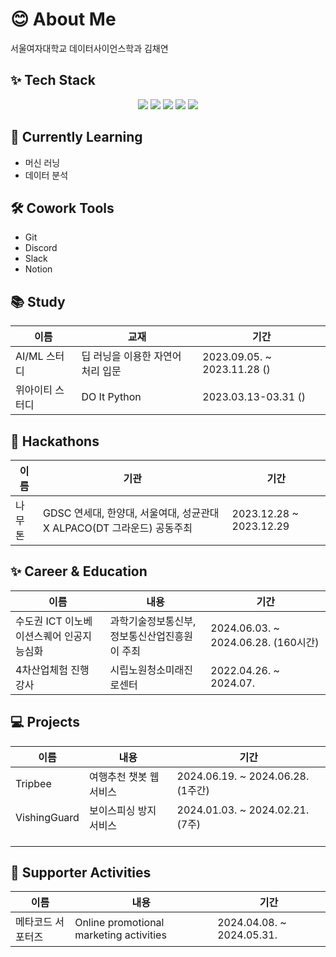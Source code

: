 # 😊 About Me
서울여자대학교 데이터사이언스학과 김채연

## ✨ Tech Stack 
<div align="center">
  <img src="https://img.shields.io/badge/pycharm-000000.svg?style=for-the-badge&logo=pycharm&logoColor=white" />
  <img src="https://img.shields.io/badge/HeidiSQL-88CE02.svg?style=for-the-badge&logo=HeidiSQL&logoColor=white" />
  <img src="https://img.shields.io/badge/MySQL-4479A1.svg?style=for-the-badge&logo=MySQL&logoColor=white" />
  <img src="https://img.shields.io/badge/Docker-2496ED.svg?style=for-the-badge&logo=Docker&logoColor=white" />
  <img src="https://img.shields.io/badge/python-FFCC33.svg?style=for-the-badge&logo=python&logoColor=white" />
</div>

## 🌱 Currently Learning
- 머신 러닝
- 데이터 분석

## 🛠️ Cowork Tools
- Git
- Discord
- Slack
- Notion

## 📚 Study
| 이름                | 교재                                    | 기간                               |
|-------------------|---------------------------------------|----------------------------------|
| AI/ML 스터디         | 딥 러닝을 이용한 자연어 처리 입문          | 2023.09.05. ~ 2023.11.28  ()       |
| 위아이티 스터디      | DO It Python                          |2023.03.13-03.31 ()  |

## 🎉 Hackathons
| 이름       | 기관                                                              | 기간                               |
|------------|-------------------------------------------------------------------|----------------------------------|
| 나무톤  | GDSC 연세대, 한양대, 서울여대, 성균관대 X ALPACO(DT 그라운드) 공동주최 | 2023.12.28 ~ 2023.12.29           |


## ✨ Career & Education
| 이름                                    | 내용                                | 기간                      |
|---------------------------------------|-----------------------------------|-------------------------|
| 수도권 ICT 이노베이션스퀘어 인공지능심화  | 과학기술정보통신부, 정보통신산업진흥원이 주최 | 2024.06.03. ~ 2024.06.28. (160시간) |
| 4차산업체험 진행 강사                       | 시립노원청소미래진로센터      | 2022.04.26. ~ 2024.07.   |

## 💻 Projects
| 이름           | 내용                                     | 기간                               |
|---------------|----------------------------------------|----------------------------------|
| Tripbee       | 여행추천 챗봇 웹서비스                      | 2024.06.19. ~ 2024.06.28. (1주간) |
| VishingGuard  | 보이스피싱 방지 서비스                      | 2024.01.03. ~ 2024.02.21. (7주)  |
|               |                                          |                                  |
|               |                                          |                                  |
|               |                                          |                                  |



## 🌟 Supporter Activities
| 이름           | 내용                                     | 기간                               |
|---------------|----------------------------------------|----------------------------------|
| 메타코드 서포터즈  | Online promotional marketing activities | 2024.04.08. ~ 2024.05.31.          |
